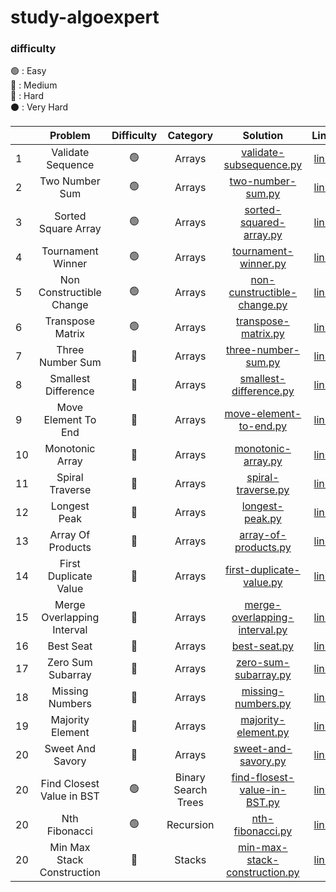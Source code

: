 # study-algoexpert

### difficulty
🟢 : Easy
<br/>
🔵 : Medium
<br/>
🔴 : Hard
<br/>
⚫️ : Very Hard
<br/>


|    |          Problem           | Difficulty |      Category       |                                                           Solution                                                            |                                  Link                                  | 
|----|:--------------------------:| :--------: |:-------------------:|:-----------------------------------------------------------------------------------------------------------------------------:|:----------------------------------------------------------------------:| 
| 1  |     Validate Sequence      |     🟢     |       Arrays        |        [validate-subsequence.py](https://github.com/cherry-ni/study-algoexpert/blob/main/Easy/validate-subsequence.py)        |    [link](https://www.algoexpert.io/questions/validate-subsequence)    |
| 2  |       Two Number Sum       |     🟢     |       Arrays        |           [two-number-sum.py](https://github.com/cherry-ni/study-algoexpert/blob/main/Easy/validate-subsequence.py)           |       [link](https://www.algoexpert.io/questions/two-number-sum)       |
| 3  |    Sorted Square Array     |     🟢     |       Arrays        |        [sorted-squared-array.py](https://github.com/cherry-ni/study-algoexpert/blob/main/Easy/validate-subsequence.py)        |    [link](https://www.algoexpert.io/questions/sorted-squared-array)    |
| 4  |     Tournament Winner      |     🟢     |       Arrays        |           [tournament-winner.py](https://github.com/cherry-ni/study-algoexpert/blob/main/Easy/tournament-winner.py)           |      [link](https://www.algoexpert.io/questions/tournament-winner)     |
| 5  |  Non Constructible Change  |     🟢     |       Arrays        |    [non-cunstructible-change.py](https://github.com/cherry-ni/study-algoexpert/blob/main/Easy/non-constructible-change.py)    |  [link](https://www.algoexpert.io/questions/non-constructible-change)  |
| 6  |      Transpose Matrix      |     🟢     |       Arrays        |            [transpose-matrix.py](https://github.com/cherry-ni/study-algoexpert/blob/main/Easy/transpose-matrix.py)            |      [link](https://www.algoexpert.io/questions/transpose-matrix)      |
| 7  |      Three Number Sum      |     🔵     |       Arrays        |           [three-number-sum.py](https://github.com/cherry-ni/study-algoexpert/blob/main/Medium/three-number-sum.py)           |      [link](https://www.algoexpert.io/questions/three-number-sum)      |
| 8  |    Smallest Difference     |     🔵     |       Arrays        |        [smallest-difference.py](https://github.com/cherry-ni/study-algoexpert/blob/main/Medium/smallest-difference.py)        |     [link](https://www.algoexpert.io/questions/smallest-difference)    |
| 9  |    Move Element To End     |     🔵     |       Arrays        |        [move-element-to-end.py](https://github.com/cherry-ni/study-algoexpert/blob/main/Medium/move-element-to-end.py)        |     [link](https://www.algoexpert.io/questions/move-element-to-end)    |
| 10 |      Monotonic Array       |     🔵     |       Arrays        |            [monotonic-array.py](https://github.com/cherry-ni/study-algoexpert/blob/main/Medium/monotonic-array.py)            |       [link](https://www.algoexpert.io/questions/monotonic-array)      |
| 11 |      Spiral Traverse       |     🔵     |       Arrays        |            [spiral-traverse.py](https://github.com/cherry-ni/study-algoexpert/blob/main/Medium/spiral-traverse.py)            |       [link](https://www.algoexpert.io/questions/spiral-traverse)      |
| 12 |        Longest Peak        |     🔵     |       Arrays        |               [longest-peak.py](https://github.com/cherry-ni/study-algoexpert/blob/main/Medium/longest-peak.py)               |        [link](https://www.algoexpert.io/questions/longest-peak)        |
| 13 |     Array Of Products      |     🔵     |       Arrays        |          [array-of-products.py](https://github.com/cherry-ni/study-algoexpert/blob/main/Medium/array-of-products.py)          |      [link](https://www.algoexpert.io/questions/array-of-products)     |
| 14 |   First Duplicate Value    |     🔵     |       Arrays        |      [first-duplicate-value.py](https://github.com/cherry-ni/study-algoexpert/blob/main/Medium/first-duplicate-value.py)      |    [link](https://www.algoexpert.io/questions/first-duplicate-value)   |
| 15 | Merge Overlapping Interval |     🔵     |       Arrays        | [merge-overlapping-interval.py](https://github.com/cherry-ni/study-algoexpert/blob/main/Medium/merge-overlapping-interval.py) | [link](https://www.algoexpert.io/questions/merge-overlapping-intervals) |
| 16 |         Best Seat          |     🔵     |       Arrays        |                  [best-seat.py](https://github.com/cherry-ni/study-algoexpert/blob/main/Medium/best-seat.py)                  |          [link](https://www.algoexpert.io/questions/best-seat)         |
| 17 |     Zero Sum Subarray      |     🔵     |       Arrays        |          [zero-sum-subarray.py](https://github.com/cherry-ni/study-algoexpert/blob/main/Medium/zero-sum-subarray.py)          |      [link](https://www.algoexpert.io/questions/zero-sum-subarray)     |
| 18 |      Missing Numbers       |     🔵     |       Arrays        |            [missing-numbers.py](https://github.com/cherry-ni/study-algoexpert/blob/main/Medium/missing-numbers.py)            |       [link](https://www.algoexpert.io/questions/missingNumbers)       |
| 19 |      Majority Element      |     🔵     |       Arrays        |           [majority-element.py](https://github.com/cherry-ni/study-algoexpert/blob/main/Medium/majority-element.py)           |      [link](https://www.algoexpert.io/questions/majority-element)      |
| 20 |      Sweet And Savory      |     🔵     |       Arrays        |           [sweet-and-savory.py](https://github.com/cherry-ni/study-algoexpert/blob/main/Medium/sweet-and-savory.py)           |      [link](https://www.algoexpert.io/questions/sweet-and-savory)      |
| 20 | Find Closest Value in BST  |     🟢     | Binary Search Trees |   [find-flosest-value-in-BST.py](https://github.com/cherry-ni/study-algoexpert/blob/main/Easy/find-closest-value-in-BST.py)   | [link](https://www.algoexpert.io/questions/find-closest-value-in-bst)  |
| 20 |       Nth Fibonacci        |     🟢     |      Recursion      |                                                     [nth-fibonacci.py]()                                                      | [link](https://www.algoexpert.io/questions/nth-fibonacci)  |
| 20 | Min Max Stack Construction |     🔵     |       Stacks        |                                               [min-max-stack-construction.py]()                                               | [link](https://www.algoexpert.io/questions/min-max-stack-construction)  |